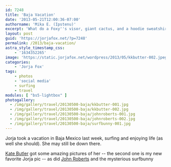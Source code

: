 ```yaml
---
id: 7248
title: 'Baja Vacation'
date: '2013-05-21T12:00:36-07:00'
authorname: 'Mika E. (Ipstenu)'
excerpt: 'What do a Foxy''s visor, giant cactus, and a hoodie sweatshirt have in common? It''s vacation time!'
layout: post
guid: 'https://jorjafox.net/?p=7248'
permalink: /2013/baja-vacation/
astra_style_timestamp_css:
    - '1634352265'
image: 'https://static.jorjafox.net/wordpress/2013/05/kkbutter-002.jpeg'
categories:
    - 'Jorja Fox'
tags:
    - photos
    - 'social media'
    - surfing
    - travel
modules: [ "bs5-lightbox" ]
photogallery:
  - /img/gallery/travel/20130500-baja/kkbutter-001.jpg
  - /img/gallery/travel/20130500-baja/kkbutter-002.jpg
  - /img/gallery/travel/20130500-baja/johnroberts-001.jpg
  - /img/gallery/travel/20130500-baja/johnroberts-002.jpg
  - /img/gallery/travel/20130500-baja/surfbunny-001.jpg
---
```


Jorja took a vacation in Baja Mexico last week, surfing and enjoying life (as well she should). She may still be down there.

[Kate Butler](http://katebutlerphoto.com/) got some amazing pictures of her -- the second one is my new favorite Jorja pic -- as did [John Roberts](http://www.thejohnroberts.com/) and the mysterious surfbunny
